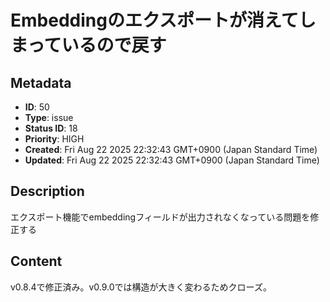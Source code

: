 # Embeddingのエクスポートが消えてしまっているので戻す

## Metadata

- **ID**: 50
- **Type**: issue
- **Status ID**: 18
- **Priority**: HIGH
- **Created**: Fri Aug 22 2025 22:32:43 GMT+0900 (Japan Standard Time)
- **Updated**: Fri Aug 22 2025 22:32:43 GMT+0900 (Japan Standard Time)

## Description

エクスポート機能でembeddingフィールドが出力されなくなっている問題を修正する

## Content

v0.8.4で修正済み。v0.9.0では構造が大きく変わるためクローズ。
